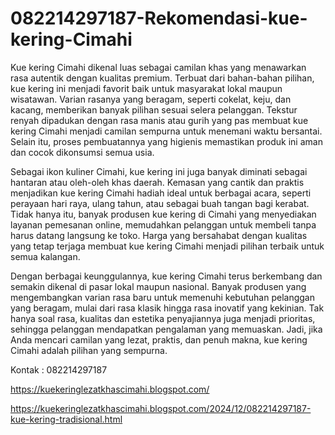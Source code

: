 # 082214297187-Rekomendasi-kue-kering-Cimahi
Kue kering Cimahi dikenal luas sebagai camilan khas yang menawarkan rasa autentik dengan kualitas premium. Terbuat dari bahan-bahan pilihan, kue kering ini menjadi favorit baik untuk masyarakat lokal maupun wisatawan. Varian rasanya yang beragam, seperti cokelat, keju, dan kacang, memberikan banyak pilihan sesuai selera pelanggan. Tekstur renyah dipadukan dengan rasa manis atau gurih yang pas membuat kue kering Cimahi menjadi camilan sempurna untuk menemani waktu bersantai. Selain itu, proses pembuatannya yang higienis memastikan produk ini aman dan cocok dikonsumsi semua usia.

Sebagai ikon kuliner Cimahi, kue kering ini juga banyak diminati sebagai hantaran atau oleh-oleh khas daerah. Kemasan yang cantik dan praktis menjadikan kue kering Cimahi hadiah ideal untuk berbagai acara, seperti perayaan hari raya, ulang tahun, atau sebagai buah tangan bagi kerabat. Tidak hanya itu, banyak produsen kue kering di Cimahi yang menyediakan layanan pemesanan online, memudahkan pelanggan untuk membeli tanpa harus datang langsung ke toko. Harga yang bersahabat dengan kualitas yang tetap terjaga membuat kue kering Cimahi menjadi pilihan terbaik untuk semua kalangan.

Dengan berbagai keunggulannya, kue kering Cimahi terus berkembang dan semakin dikenal di pasar lokal maupun nasional. Banyak produsen yang mengembangkan varian rasa baru untuk memenuhi kebutuhan pelanggan yang beragam, mulai dari rasa klasik hingga rasa inovatif yang kekinian. Tak hanya soal rasa, kualitas dan estetika penyajiannya juga menjadi prioritas, sehingga pelanggan mendapatkan pengalaman yang memuaskan. Jadi, jika Anda mencari camilan yang lezat, praktis, dan penuh makna, kue kering Cimahi adalah pilihan yang sempurna.

Kontak : 082214297187

https://kuekeringlezatkhascimahi.blogspot.com/

https://kuekeringlezatkhascimahi.blogspot.com/2024/12/082214297187-kue-kering-tradisional.html

